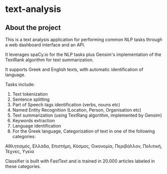 # text-analysis
## About the project

This is a text analysis application for performing common NLP tasks through a web dashboard interface and an API. 

It leverages spaCy.io for the NLP tasks plus Gensim's implementation of the TextRank algorithm for text summarization. 

It supports Greek and English texts, with automatic identification of language. 

Tasks include:
1. Text tokenization
2. Sentence splitting
3. Part of Speech tags identification (verbs, nouns etc)
4. Named Entity Recognition (Location, Person, Organisation etc)
5. Text summarization (using TextRang algorithm, implemented by Gensim)
6. Keywords extraction
7. Language identification
8. For the Greek language, Categorization of text in one of the following categories: 

Αθλητισμός, Ελλάδα, Επιστήμη, Κόσμος, Οικονομία, Περιβάλλον, Πολιτική, Τέχνες, Υγεία 

Classifier is built with FastText and is trained in 20.000 articles labeled in these categories.

